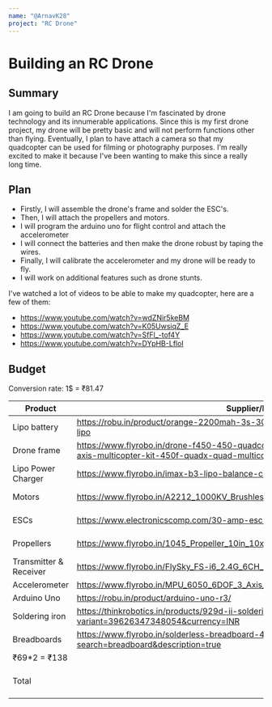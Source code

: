 ```yaml
---
name: "@ArnavK28"
project: "RC Drone"
---
```


# Building an RC Drone

## Summary

I am going to build an RC Drone because I'm fascinated by drone technology and
its innumerable applications. Since this is my first drone project, my drone
will be pretty basic and will not perform functions other than flying.
Eventually, I plan to have attach a camera so that my quadcopter can be used for
filming or photography purposes. I'm really excited to make it because I've been
wanting to make this since a really long time. 

## Plan

- Firstly, I will assemble the drone's frame and solder the ESC's. 
- Then, I will attach the propellers and motors. 
- I will program the arduino uno for flight control and attach the accelerometer
- I will connect the batteries and then make the drone robust by taping the wires.
- Finally, I will calibrate the accelerometer and my drone will be ready to fly.
- I will work on additional features such as drone stunts.

I've watched a lot of videos to be able to make my quadcopter, here are a few of
them: 
- https://www.youtube.com/watch?v=wdZNir5keBM
- https://www.youtube.com/watch?v=K05UwsiqZ_E
- https://www.youtube.com/watch?v=SfFl_-tof4Y
- https://www.youtube.com/watch?v=DYpHB-LfloI

## Budget

Conversion rate: 1$ = ₹81.47

| Product                | Supplier/Link                                                                                                                             | Cost             |
| ---------------------- | ----------------------------------------------------------------------------------------------------------------------------------------- | ---------------- |
| Lipo battery           | https://robu.in/product/orange-2200mah-3s-30c60c-lithium-polymer-battery-pack-lipo                                                        | ₹1699            |
| Drone frame            | https://www.flyrobo.in/drone-f450-450-quadcopter-frame-arm-with-landing-gear-4-axis-multicopter-kit-450f-quadx-quad-multicopter-kk-mk-mwc | ₹949             |
| Lipo Power Charger     | https://www.flyrobo.in/imax-b3-lipo-balance-charger-for-2-3-cell-lipo-battery                                                             | ₹519             |
| Motors                 | https://www.flyrobo.in/A2212_1000KV_Brushless_Motor_For_RC_Airplane                                                                       | ₹469*4 = ₹1876   |
| ESCs                   | https://www.electronicscomp.com/30-amp-esc-brushless-motor-india                                                                          | ₹349*4 = ₹1396   |
| Propellers             | https://www.flyrobo.in/1045_Propeller_10in_10x4.5_For_Drone                                                                               | ₹85*4 = ₹340     |
| Transmitter & Receiver | https://www.flyrobo.in/FlySky_FS-i6_2.4G_6CH_AFHDS_RC_Transmitter                                                                         | ₹5499            |
| Accelerometer          | https://www.flyrobo.in/MPU_6050_6DOF_3_Axis_Gyro_With_Accelerometer_Sensor_Module                                                         | ₹229             |
| Arduino Uno            | https://robu.in/product/arduino-uno-r3/                                                                                                   | ₹782             |
| Soldering iron         | https://thinkrobotics.in/products/929d-ii-soldering-and-rework-station?variant=39626347348054&currency=INR                                | ₹3149            |
| Breadboards            | https://www.flyrobo.in/solderless-breadboard-400-point?search=breadboard&description=true
| ₹69*2 = ₹138     |
| Total                  |                                                                                                                                           | ₹16576 = $202.99 |

